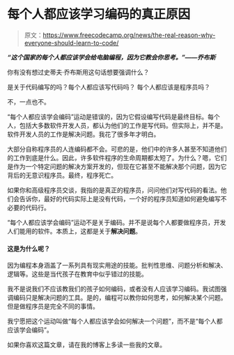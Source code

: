 # 每个人都应该学习编码的真正原因

> 原文：<https://www.freecodecamp.org/news/the-real-reason-why-everyone-should-learn-to-code/>

***“这个国家的每个人都应该学会给电脑编程，因为它教会你思考。”——乔布斯***

你有没有想过史蒂夫·乔布斯用这句话想要强调什么？

是关于代码编写的吗？每个人都应该写代码吗？
每个人都应该是程序员吗？

不，一点也不。

“每个人都应该学会编码”运动是错误的，因为它假设编写代码是最终目标。每个人，包括大多数软件开发人员，都认为他们的工作是写代码。但实际上，并不是。软件开发人员的工作是解决问题。我花了很多年才明白。

大部分自称程序员的人连编码都不会。可悲的是，他们中的许多人甚至不知道他们的工作到底是什么。因此，许多软件程序的生命周期都太短了。为什么？嗯，它们是作为一个特定问题的解决方案开发的，但现在它甚至不能解决那个问题，因为它背后的无意识程序员。最终，程序死亡。

如果你和高级程序员交谈，我指的是真正的程序员，问问他们对写代码的看法。他们会告诉你，最好的代码实际上是没有代码，一个好的程序员知道如何避免编写不必要的代码行。

“每个人都应该学会编码”运动不是关于编码。并不是说每个人都要做程序员，开发人们能用的软件。本质上，这都是关于**解决问题**。

#### 这是为什么呢？

因为编程本身涵盖了一系列具有现实用途的技能。批判性思维、问题分析和解决、逻辑等。这些是当代孩子在教育中似乎错过的技能。

我不是说我们不应该教我们的孩子如何编码，或者没有人应该学习编码。我试图强调编码只是解决问题的工具。是的，编程可以教你如何思考，如何解决某个问题。但是做程序员是完全不同的事情。

我宁愿把这个运动叫做“每个人都应该学会如何解决一个问题”，而不是“每个人都应该学会编码”。

如果你喜欢这篇文章，请在我的博客上多读一些我的文章。